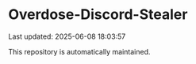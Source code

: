 # Overdose-Discord-Stealer

Last updated: 2025-06-08 18:03:57

This repository is automatically maintained.
